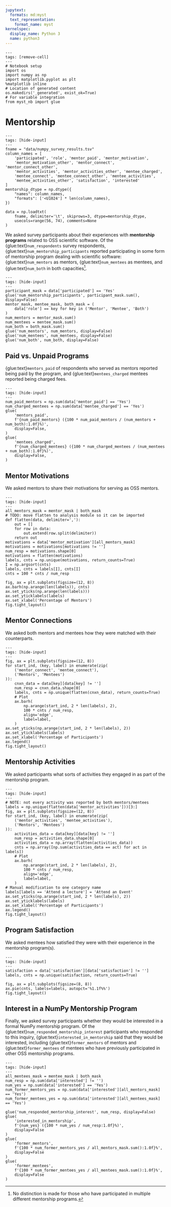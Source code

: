 ```yaml
---
jupytext:
  formats: md:myst
  text_representation:
    format_name: myst
kernelspec:
  display_name: Python 3
  name: python3
---
```


```{code-cell} ipython3
---
tags: [remove-cell]
---
# Notebook setup
import os
import numpy as np
import matplotlib.pyplot as plt
%matplotlib inline
# Location of generated content
os.makedirs('_generated', exist_ok=True)
# For variable integration
from myst_nb import glue
```

# Mentorship

```{code-cell} ipython3
---
tags: [hide-input]
---
fname = "data/numpy_survey_results.tsv"
column_names = [
    'participated', 'role', 'mentor_paid', 'mentor_motivation',
    'mentor_motivation_other', 'mentor_connect', 'mentor_connect_other',
    'mentor_activities', 'mentor_activities_other', 'mentee_charged',
    'mentee_connect', 'mentee_connect_other', 'mentee_activities',
    'mentee_activities_other', 'satisfaction', 'interested'
]
mentorship_dtype = np.dtype({
    "names": column_names,
    "formats": ['<U1024'] * len(column_names),
})

data = np.loadtxt(
    fname, delimiter='\t', skiprows=3, dtype=mentorship_dtype,
    usecols=range(56, 74), comments=None
)
```

We asked survey participants about their experiences with
**mentorship programs** related to OSS scientific software.
Of the {glue:text}`num_respondents` survey respondents,
{glue:text}`num_mentorship_participants` reported participating in some form
of mentorship program dealing with scientific software:
{glue:text}`num_mentors` as mentors, {glue:text}`num_mentees` as mentees, and
{glue:text}`num_both` in both capacities[^both].

[^both]: No distinction is made for those who have participated in multiple
         different mentorship programs.

```{code-cell} ipython3
---
tags: [hide-input]
---
participant_mask = data['participated'] == 'Yes'
glue('num_mentorship_participants', participant_mask.sum(), display=False)
mentor_mask, mentee_mask, both_mask = (
    data['role'] == key for key in ('Mentor', 'Mentee', 'Both')
)
num_mentors = mentor_mask.sum()
num_mentees = mentee_mask.sum()
num_both = both_mask.sum()
glue('num_mentors', num_mentors, display=False)
glue('num_mentees', num_mentees, display=False)
glue('num_both', num_both, display=False)
```

## Paid vs. Unpaid Programs

{glue:text}`mentors_paid` of respondents who served as mentors reported being
paid by the program, and {glue:text}`mentees_charged` mentees reported being
charged fees.

```{code-cell} ipython3
---
tags: [hide-input]
---
num_paid_mentors = np.sum(data['mentor_paid'] == 'Yes')
num_charged_mentees = np.sum(data['mentee_charged'] == 'Yes')
glue(
    'mentors_paid',
    f'{num_paid_mentors} ({100 * num_paid_mentors / (num_mentors + num_both):1.0f}%)',
    display=False,
)
glue(
    'mentees_charged',
    f'{num_charged_mentees} ({100 * num_charged_mentees / (num_mentees + num_both):1.0f}%)',
    display=False,
)
```

## Mentor Motivations

We asked mentors to share their motivations for serving as OSS mentors.

```{code-cell} ipython3
---
tags: [hide-input]
---
all_mentors_mask = mentor_mask | both_mask
# TODO: move flatten to analysis module so it can be imported
def flatten(data, delimiter=','):
    out = []
    for row in data:
        out.extend(row.split(delimiter))
    return out
motivations = data['mentor_motivation'][all_mentors_mask]
motivations = motivations[motivations != '']
num_resp = motivations.shape[0]
motivations = flatten(motivations)
labels, cnts = np.unique(motivations, return_counts=True)
I = np.argsort(cnts)
labels, cnts = labels[I], cnts[I]
cnts = 100 * cnts / num_resp

fig, ax = plt.subplots(figsize=(12, 8))
ax.barh(np.arange(len(labels)), cnts)
ax.set_yticks(np.arange(len(labels)))
ax.set_yticklabels(labels)
ax.set_xlabel('Percentage of Mentors')
fig.tight_layout()
```

## Mentor Connections

We asked both mentors and mentees how they were matched with their
counterparts.

```{code-cell} ipython3
---
tags: [hide-input]
---
fig, ax = plt.subplots(figsize=(12, 8))
for start_ind, (key, label) in enumerate(zip(
    ('mentor_connect', 'mentee_connect'),
    ('Mentors', 'Mentees')
)):
    cnxn_data = data[key][data[key] != '']
    num_resp = cnxn_data.shape[0]
    labels, cnts = np.unique(flatten(cnxn_data), return_counts=True)
    # Plot
    ax.barh(
        np.arange(start_ind, 2 * len(labels), 2),
        100 * cnts / num_resp,
        align='edge',
        label=label,
    )
ax.set_yticks(np.arange(start_ind, 2 * len(labels), 2))
ax.set_yticklabels(labels)
ax.set_xlabel('Percentage of Participants')
ax.legend()
fig.tight_layout()
```

## Mentorship Activities

We asked participants what sorts of activities they engaged in as part of the
mentorship program.

```{code-cell} ipython3
---
tags: [hide-input]
---
# NOTE: not every activity was reported by both mentors/mentees
labels = np.unique(flatten(data['mentor_activities']))[3:]
fig, ax = plt.subplots(figsize=(12, 8))
for start_ind, (key, label) in enumerate(zip(
    ('mentor_activities', 'mentee_activities'),
    ('Mentors', 'Mentees')
)):
    activities_data = data[key][data[key] != '']
    num_resp = activities_data.shape[0]
    activities_data = np.array(flatten(activities_data))
    cnts = np.array([np.sum(activities_data == act) for act in labels])
    # Plot
    ax.barh(
        np.arange(start_ind, 2 * len(labels), 2),
        100 * cnts / num_resp,
        align='edge',
        label=label,
    )
# Manual modification to one category name
labels[labels == 'Attend a lecture'] = 'Attend an Event'
ax.set_yticks(np.arange(start_ind, 2 * len(labels), 2))
ax.set_yticklabels(labels)
ax.set_xlabel('Percentage of Participants')
ax.legend()
fig.tight_layout()
```

## Program Satisfaction

We asked mentees how satisfied they were with their experience in the 
mentorship program(s).

```{code-cell} ipython3
---
tags: [hide-input]
---
satisfaction = data['satisfaction'][data['satisfaction'] != '']
labels, cnts = np.unique(satisfaction, return_counts=True)

fig, ax = plt.subplots(figsize=(8, 8))
ax.pie(cnts, labels=labels, autopct='%1.1f%%')
fig.tight_layout()
```

## Interest in a NumPy Mentorship Program

Finally, we asked survey participants whether they would be interested in a
formal NumPy mentorship program.
Of the {glue:text}`num_responded_mentorship_interest` participants who 
responded to this inquiry, {glue:text}`interested_in_mentorship` said that
they would be interested, including {glue:text}`former_mentors` of mentors and
{glue:text}`former_mentees` of mentees who have previously participated in
other OSS mentorship programs.

```{code-cell}
---
tags: [hide-input]
---
all_mentees_mask = mentee_mask | both_mask
num_resp = np.sum(data['interested'] != '')
num_yes = np.sum(data['interested'] == 'Yes')
num_former_mentors_yes = np.sum(data['interested'][all_mentors_mask] == 'Yes')
num_former_mentees_yes = np.sum(data['interested'][all_mentees_mask] == 'Yes')

glue('num_responded_mentorship_interest', num_resp, display=False)
glue(
    'interested_in_mentorship',
    f'{num_yes} ({100 * num_yes / num_resp:1.0f}%)',
    display=False
)
glue(
    'former_mentors',
    f'{100 * num_former_mentors_yes / all_mentors_mask.sum():1.0f}%',
    display=False
)
glue(
    'former_mentees',
    f'{100 * num_former_mentees_yes / all_mentees_mask.sum():1.0f}%',
    display=False
)
